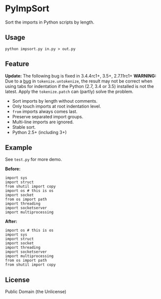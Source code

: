 # PyImpSort

Sort the imports in Python scripts by length.

## Usage

    python impsort.py in.py > out.py

## Feature

**Update:** The following bug is fixed in 3.4.4rc1+, 3.5+, 2.7.11rc1+
**WARNING:** Due to a [bug](https://bugs.python.org/issue20387) in `tokenize.untokenize`, the result may not be correct
when using tabs for indentation if the Python (2.7, 3.4 or 3.5) installed is not the latest. Apply the `tokenize.patch`
can (partly) solve the problem.

* Sort imports by length without comments.
* Only touch imports at root indentation level.
* `from` imports always comes last.
* Preserve separated import groups.
* Multi-line imports are ignored.
* Stable sort.
* Python 2.5+ (including 3+)

## Example

See `test.py` for more demo.

**Before:**

    import sys
    import struct
    from shutil import copy
    import os # this is os
    import socket
    from os import path
    import threading
    import socketserver
    import multiprocessing

**After:**

    import os # this is os
    import sys
    import struct
    import socket
    import threading
    import socketserver
    import multiprocessing
    from os import path
    from shutil import copy

## License

Public Domain (the Unlicense)
